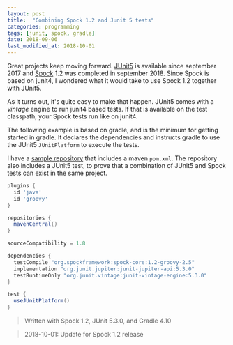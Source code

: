 ```yaml
---
layout: post
title:  "Combining Spock 1.2 and Junit 5 tests"
categories: programming
tags: [junit, spock, gradle]
date: 2018-09-06
last_modified_at: 2018-10-01
---
```


Great projects keep moving forward. [JUnit5][1] is available since september 2017 and [Spock][2] 1.2 was completed in september 2018.
Since Spock is based on junit4, I wondered what it would take to use Spock 1.2 together with JUnit5.

As it turns out, it's quite easy to make that happen. JUnit5 comes with a _vintage_ engine to run junit4 based tests. If that is available on the test classpath, your Spock tests run like on junit4.

The following example is based on gradle, and is the minimum for getting started in gradle. It declares the dependencies and instructs gradle to use the JUnit5 `JUnitPlatform` to execute the tests.

I have a [sample repository][repo] that includes a maven `pom.xml`. The repository also includes a JUnit5 test, to prove that a combination of JUnit5 and Spock tests can exist in the same project.

```groovy
plugins {
  id 'java'
  id 'groovy'
}

repositories {
  mavenCentral()
}

sourceCompatibility = 1.8

dependencies {
  testCompile "org.spockframework:spock-core:1.2-groovy-2.5"
  implementation "org.junit.jupiter:junit-jupiter-api:5.3.0"
  testRuntimeOnly "org.junit.vintage:junit-vintage-engine:5.3.0"
}

test {
  useJUnitPlatform()
}
```

> Written with Spock 1.2, JUnit 5.3.0, and Gradle 4.10

> 2018-10-01: Update for Spock 1.2 release

[1]: https://junit.org/junit5/
[2]: http://spockframework.org
[repo]: http://github.com/sandersmee/spock-jupiter
